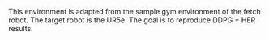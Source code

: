 This environment is adapted from the sample gym environment of the fetch robot.
The target robot is the UR5e.
The goal is to reproduce DDPG + HER results.